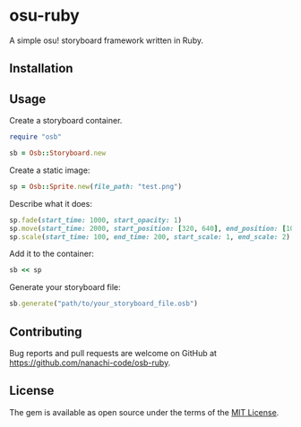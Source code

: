 # osu-ruby
A simple osu! storyboard framework written in Ruby.

## Installation

## Usage

Create a storyboard container.
```rb
require "osb"

sb = Osb::Storyboard.new
```

Create a static image:
```rb
sp = Osb::Sprite.new(file_path: "test.png")
```

Describe what it does:
```rb
sp.fade(start_time: 1000, start_opacity: 1)
sp.move(start_time: 2000, start_position: [320, 640], end_position: [100, 100])
sp.scale(start_time: 100, end_time: 200, start_scale: 1, end_scale: 2)
```

Add it to the container:
```rb
sb << sp
```

Generate your storyboard file:
```rb
sb.generate("path/to/your_storyboard_file.osb")
```

## Contributing

Bug reports and pull requests are welcome on GitHub at https://github.com/nanachi-code/osb-ruby.

## License

The gem is available as open source under the terms of the [MIT License](https://opensource.org/licenses/MIT).